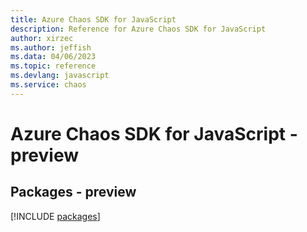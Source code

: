 ```yaml
---
title: Azure Chaos SDK for JavaScript
description: Reference for Azure Chaos SDK for JavaScript
author: xirzec
ms.author: jeffish
ms.data: 04/06/2023
ms.topic: reference
ms.devlang: javascript
ms.service: chaos
---
```

# Azure Chaos SDK for JavaScript - preview
## Packages - preview
[!INCLUDE [packages](chaos-index.md)]